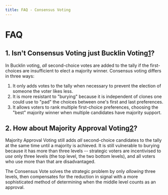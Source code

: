 ```yaml
---
title: FAQ - Consensus Voting
---
```


FAQ
=====

## 1. Isn't Consensus Voting just Bucklin Voting[1]?

In Bucklin voting, *all* second-choice votes are added to the tally if the first-choices are insufficient to elect a majority winner. Consensus voting differs in three ways:

1. It only adds votes to the tally when necessary to prevent the election of someone the voter likes less.
2. It is more resistant to "burying" because it is independent of clones one could use to "pad" the choices between one's first and last preferences.
3. It allows voters to rank multiple first-choice preferences, choosing the "best" majority winner when multiple candidates have majority support.

## 2. How about Majority Approval Voting[2]?

Majority Approval Voting still adds *all* second-choice candidates to the tally at the same time until a majority is achieved. It is still vulnerable to burying because it has more than three levels -- strategic voters are incentivised to *use* only three levels (the top level, the two bottom levels), and all voters who use more than that are disadvantaged.

The Consensus Vote solves the strategic problem by only *allowing* three levels, then compensates for the reduction in signal with a more sophisticated method of determining when the middle level counts as an approval.

[1]:https://electology.org/bucklin-voting
[2]:https://electowiki.org/wiki/Majority_Approval_Voting